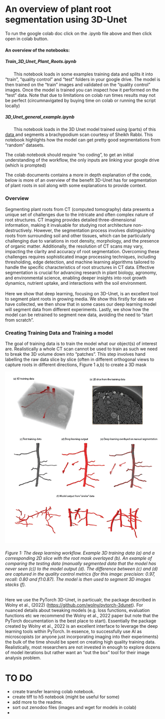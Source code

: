 # An overview of plant root segmentation using 3D-Unet 
To run the google colab doc click on the .ipynb file above and then click open in colab button. 

#### An overview of the notebooks:
##### Train_3D_Unet_Plant_Roots.ipynb
&nbsp;&nbsp;&nbsp;&nbsp;&nbsp;&nbsp; This notebook loads in some examples training data and splits it into “train”, “quality control” and “test” folders in your google drive. The model is then trained on the “train” images and validated on the “quality control” images. Once the model is trained you can inspect how it performed on the “test” data. Note that due to limitations on colab run times results may not be perfect (circumnavigated by buying time on colab or running the script locally) 

#####  3D_Unet_general_example.ipynb 
&nbsp;&nbsp;&nbsp;&nbsp;&nbsp;&nbsp; This notebook loads in the 3D Unet model trained using (parts) of  this  [data ]( https://zenodo.org/records/13943098) and segments a brachypodium scan courtesy of Sheikh Rabbi. This notebook highlights how the model can get pretty good segmentations from “random” datasets.  


The colab notebook should require “no coding”, to get an initial understanding of the workflow, the only inputs are linking your google drive (which is prompted)

The colab documents contains a more in depth explanation of the code, below is more of an overview of the benefit 3D-Unet has for segmentation of plant roots in soil along with some explanations to provide context. 

### Overview
Segmenting plant roots from CT (computed tomography) data presents a unique set of challenges due to the intricate and often complex nature of root structures. CT imaging provides detailed three-dimensional information, making it invaluable for studying root architecture non-destructively. However, the segmentation process involves distinguishing roots from surrounding soil and other tissues, which can be particularly challenging due to variations in root density, morphology, and the presence of organic matter. Additionally, the resolution of CT scans may vary, impacting the clarity and accuracy of root segmentation. Overcoming these challenges requires sophisticated image processing techniques, including thresholding, edge detection, and machine learning algorithms tailored to handle the specific characteristics of root structures in CT data. Effective segmentation is crucial for advancing research in plant biology, agronomy, and environmental science, enabling deeper insights into root growth dynamics, nutrient uptake, and interactions with the soil environment.
<br>
<br>
Here we show that deep learning, focusing on 3D-Unet, is an excellent tool to segment plant roots in growing media. We show this firstly for data we have collected, we then show that in some cases our deep learning model will segment data from different experiments. Lastly, we show how the model can be retrained to segment new data, avoiding the need to “start from scratch”. 
<br>

### Creating Training Data and Training a model
The goal of training data is to train the model what our object(s) of interest are. Realistically a whole CT scan cannot be used to train as such we need to break the 3D volume down into “patches”. This step involves hand labelling the raw data slice by slice (often in different orthogonal views to capture roots in different directions, Figure 1 a,b) to create a 3D mask 

<p align="center">
<img  src="content/validation eg.png" > 
</p>

###### Figure 1: The deep learning workflow. Example 3D training data (a) and a corresponding 2D slice with the root mask overlayed (b). An example of comparing the testing data (manually segmented data that the model has never seen (c)) to the model output (d). The difference between (c) and (d) are captured in the quality control metrics (for this image: precision: 0.97, recall: 0.80 and f1:0.87). The model is then used to segment 3D images stacks (f).      

Here we use the PyTorch 3D-Unet, in particualr, the package described in Wolny et al., (2022) (https://github.com/wolny/pytorch-3dunet). For nuanced details about tweaking models (e.g. loss functions, evaluation functions etc we recommend the Wolny et al., 2022 paper but note that the PyTorch documentation is the best place to start). Essentially the package created by Wolny et al., 2022 is an excellent interface to leverage the deep learning tools within PyTorch. In essence, to successfully use AI as microscopists (or anyone just incorporating imaging into their experiments) the bulk of the time should be spent on creating high quality training data. Realistically, most researchers are not invested in enough to explore dozens of model iterations but rather want an “out the box” tool for their image analysis problem. 

# TO DO 
- create transfer learning colab notebook.
- create tiff to h5 notebook (might be useful for some)
- add more to the readme.
- sort out zenodoo files (images and wget for models in colab)
- 
